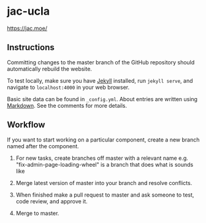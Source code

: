 # jac-ucla

https://jac.moe/

## Instructions

Committing changes to the master branch of the GitHub repository should automatically rebuild the website.

To test locally, make sure you have [Jekyll](https://jekyllrb.com/) installed, run `jekyll serve`, and navigate to `localhost:4000` in your web browser.

Basic site data can be found in `_config.yml`. About entries are written using [Markdown](https://en.wikipedia.org/wiki/Markdown). See the comments for more details.

## Workflow

If you want to start working on a particular component, create a new branch named after the component.

1. For new tasks, create branches off master with a relevant name e.g. "fix-admin-page-loading-wheel" is a branch that does what is sounds like

2. Merge latest version of master into your branch and resolve conflicts.

3. When finished make a pull request to master and ask someone to test, code review, and approve it.

4. Merge to master.
